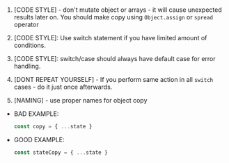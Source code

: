 #

1. [CODE STYLE] - don't mutate object or arrays - it will cause unexpected results later on. You should make copy using `Object.assign` or `spread` operator
2. [CODE STYLE]: Use switch statement if you have limited amount of conditions.
3. [CODE STYLE]: switch/case should always have default case for error handling.
4. [DONT REPEAT YOURSELF] - If you perform same action in all `switch` cases - do it just once afterwards.

5. [NAMING] - use proper names for object copy

- BAD EXAMPLE:

  ```js
  const copy = { ...state }
  ```

- GOOD EXAMPLE:

  ```js
  const stateCopy = { ...state }
  ```
